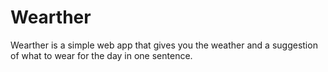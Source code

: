 # Wearther

Wearther is a simple web app that gives you the weather and a suggestion of what to
wear for the day in one sentence.